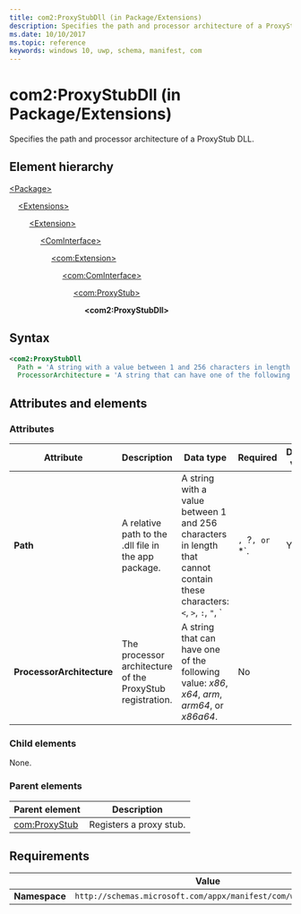 ```yaml
---
title: com2:ProxyStubDll (in Package/Extensions)
description: Specifies the path and processor architecture of a ProxyStub DLL (in Package/Extensions).
ms.date: 10/10/2017
ms.topic: reference
keywords: windows 10, uwp, schema, manifest, com
---
```


# com2:ProxyStubDll (in Package/Extensions)

Specifies the path and processor architecture of a ProxyStub DLL.

## Element hierarchy

[\<Package\>](element-package.md)

&nbsp;&nbsp;&nbsp;&nbsp;[\<Extensions\>](element-extensions.md)

&nbsp;&nbsp;&nbsp;&nbsp; &nbsp;&nbsp;&nbsp;&nbsp;[\<Extension\>](element-extension.md)

&nbsp;&nbsp;&nbsp;&nbsp; &nbsp;&nbsp;&nbsp;&nbsp; &nbsp;&nbsp;&nbsp;&nbsp;[\<ComInterface\>](element-com-package-cominterface.md)

&nbsp;&nbsp;&nbsp;&nbsp; &nbsp;&nbsp;&nbsp;&nbsp; &nbsp;&nbsp;&nbsp;&nbsp; &nbsp;&nbsp;&nbsp;&nbsp;[\<com:Extension\>](element-com-extension.md)

&nbsp;&nbsp;&nbsp;&nbsp; &nbsp;&nbsp;&nbsp;&nbsp; &nbsp;&nbsp;&nbsp;&nbsp; &nbsp;&nbsp;&nbsp;&nbsp; &nbsp;&nbsp;&nbsp;&nbsp;[\<com:ComInterface\>](element-com-cominterface.md)

&nbsp;&nbsp;&nbsp;&nbsp; &nbsp;&nbsp;&nbsp;&nbsp; &nbsp;&nbsp;&nbsp;&nbsp; &nbsp;&nbsp;&nbsp;&nbsp; &nbsp;&nbsp;&nbsp;&nbsp; &nbsp;&nbsp;&nbsp;&nbsp;[\<com:ProxyStub\>](element-com-package-proxystub.md)

&nbsp;&nbsp;&nbsp;&nbsp; &nbsp;&nbsp;&nbsp;&nbsp; &nbsp;&nbsp;&nbsp;&nbsp; &nbsp;&nbsp;&nbsp;&nbsp; &nbsp;&nbsp;&nbsp;&nbsp; &nbsp;&nbsp;&nbsp;&nbsp; &nbsp;&nbsp;&nbsp;&nbsp;**\<com2:ProxyStubDll\>**

## Syntax

```xml
<com2:ProxyStubDll
  Path = 'A string with a value between 1 and 256 characters in length that cannot contain these characters: <, >, :, ", |, ?, or *.'
  ProcessorArchitecture = 'A string that can have one of the following value: "x86", "x64", "arm", "arm64", or "x86a64".' />
```

## Attributes and elements

### Attributes

| Attribute | Description | Data type | Required | Default value |
|-|-|-|-|-|
| **Path** | A relative path to the .dll file in the app package. | A string with a value between 1 and 256 characters in length that cannot contain these characters: `<`, `>`, `:`, `"`, `|`, `?`, or `*`. | Yes |  |
| **ProcessorArchitecture** | The processor architecture of the ProxyStub registration. | A string that can have one of the following value: *x86*, *x64*, *arm*, *arm64*, or *x86a64*. | No |  |

### Child elements

None.

### Parent elements

| Parent element | Description |
|-|-|
| [com:ProxyStub](element-com-package-proxystub.md) | Registers a proxy stub. |

## Requirements

|   | Value  |
|--|--|
| **Namespace** | `http://schemas.microsoft.com/appx/manifest/com/windows10/2` |
